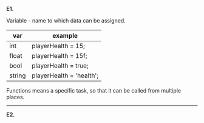 **E1.**

Variable - name to which data can be assigned.


| var    | example                  |
| -------- | -------------------------- |
| int    | playerHealth = 15;       |
| float  | playerHealth = 15f;      |
| bool   | playerHealth = true;     |
| string | playerHealth = 'health'; |

Functions means a specific task, so that it can be called from multiple places.


---

**E2.**
